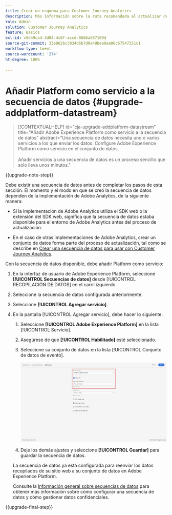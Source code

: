 ```yaml
---
title: Crear un esquema para Customer Journey Analytics
description: Más información sobre la ruta recomendada al actualizar de Adobe Analytics a Customer Journey Analytics
role: Admin
solution: Customer Journey Analytics
feature: Basics
exl-id: c6d49ca4-3d04-4c0f-accd-8666a587109d
source-git-commit: 33e962bc3834d6b7d0a49bea9aa06c67547351c1
workflow-type: tm+mt
source-wordcount: '274'
ht-degree: 100%

---
```


# Añadir Platform como servicio a la secuencia de datos {#upgrade-addplatform-datastream}

<!-- markdownlint-disable MD034 -->

>[!CONTEXTUALHELP]
>id="cja-upgrade-addplatform-datastream"
>title="Añadir Adobe Experience Platform como servicio a la secuencia de datos"
>abstract="Una secuencia de datos necesita uno o varios servicios a los que enviar los datos. Configure Adobe Experience Platform como servicio en el conjunto de datos.<br><br>Añadir servicios a una secuencia de datos es un proceso sencillo que solo lleva unos minutos."

<!-- markdownlint-enable MD034 -->

{{upgrade-note-step}}

<!-- Should we single source this instead of duplicate it? The following steps were copied from: /help/data-ingestion/aepwebsdk.md-->

Debe existir una secuencia de datos antes de completar los pasos de esta sección. El momento y el modo en que se creó la secuencia de datos dependen de la implementación de Adobe Analytics, de la siguiente manera:

* Si la implementación de Adobe Analytics utiliza el SDK web o la extensión del SDK web, significa que la secuencia de datos estaba disponible para el entorno de Adobe Analytics antes del proceso de actualización.

* En el caso de otras implementaciones de Adobe Analytics, crear un conjunto de datos forma parte del proceso de actualización, tal como se describe en [Crear una secuencia de datos para usar con Customer Journey Analytics](/help/getting-started/cja-upgrade/cja-upgrade-datastream.md).

Con la secuencia de datos disponible, debe añadir Platform como servicio:

1. En la interfaz de usuario de Adobe Experience Platform, seleccione **[!UICONTROL Secuencias de datos]** desde [!UICONTROL RECOPILACIÓN DE DATOS] en el carril izquierdo.

1. Seleccione la secuencia de datos configurada anteriormente. <!--true?-->

1. Seleccione **[!UICONTROL Agregar servicio]**.

1. En la pantalla [!UICONTROL Agregar servicio], debe hacer lo siguiente:

   1. Seleccione **[!UICONTROL Adobe Experience Platform]** en la lista [!UICONTROL Servicio].

   1. Asegúrese de que **[!UICONTROL Habilitado]** esté seleccionado.

   1. Seleccione su conjunto de datos en la lista [!UICONTROL Conjunto de datos de evento].

      ![Servicio AEP de secuencia de datos](./assets/datastream-aep-service.png)

   1. Deje los demás ajustes y seleccione **[!UICONTROL Guardar]** para guardar la secuencia de datos.

   La secuencia de datos ya está configurada para reenviar los datos recopilados de su sitio web a su conjunto de datos en Adobe Experience Platform.

   Consulte la [Información general sobre secuencias de datos](https://experienceleague.adobe.com/docs/experience-platform/datastreams/overview.html?lang=es) para obtener más información sobre cómo configurar una secuencia de datos y cómo gestionar datos confidenciales.

{{upgrade-final-step}}
